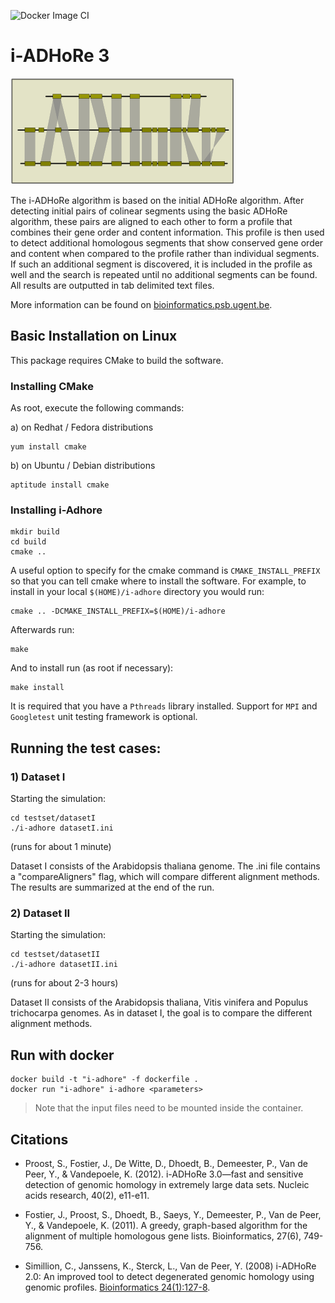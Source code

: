 ![Docker Image CI](https://github.com/VIB-PSB/i-ADHoRe/workflows/Docker%20Image%20CI/badge.svg)

# i-ADHoRe 3

![](iadhore.png)

The i-ADHoRe algorithm is based on the initial ADHoRe algorithm. After detecting initial pairs of colinear segments using the basic ADHoRe algorithm, these pairs are aligned to each other to form a profile that combines their gene order and content information. This profile is then used to detect additional homologous segments that show conserved gene order and content when compared to the profile rather than individual segments. If such an additional segment is discovered, it is included in the profile as well and the search is repeated until no additional segments can be found. All results are outputted in tab delimited text files.

More information can be found on [bioinformatics.psb.ugent.be](http://bioinformatics.psb.ugent.be/software/details/i--ADHoRe).

## Basic Installation on Linux

This package requires CMake to build the software.  

### Installing CMake

As root, execute the following commands:

a) on Redhat / Fedora distributions

```
yum install cmake
```

b) on Ubuntu / Debian distributions

```
aptitude install cmake
```

### Installing i-Adhore

```
mkdir build
cd build
cmake ..
```
A useful option to specify for the cmake command is `CMAKE_INSTALL_PREFIX` so that
you can tell cmake where to install the software. For example, to install in
your local `$(HOME)/i-adhore` directory you would run:

```
cmake .. -DCMAKE_INSTALL_PREFIX=$(HOME)/i-adhore
```

Afterwards run:

```
make
```

And to install run (as root if necessary):

```
make install
```

It is required that you have a `Pthreads` library installed.  Support for `MPI`
and `Googletest` unit testing framework is optional.

## Running the test cases:

### 1) Dataset I

Starting the simulation:

```
cd testset/datasetI
./i-adhore datasetI.ini
```

(runs for about 1 minute)

Dataset I consists of the Arabidopsis thaliana genome.  The .ini file contains a "compareAligners" flag, which will compare different alignment methods.  The results are summarized at the end of the run.

### 2) Dataset II

Starting the simulation:

```
cd testset/datasetII
./i-adhore datasetII.ini
```

(runs for about 2-3 hours)

Dataset II consists of the Arabidopsis thaliana, Vitis vinifera and Populus trichocarpa genomes.  As in dataset I, the goal is to compare the different alignment methods.


## Run with docker

```
docker build -t "i-adhore" -f dockerfile .
docker run "i-adhore" i-adhore <parameters>
```

> Note that the input files need to be mounted inside the container.

## Citations

- Proost, S., Fostier, J., De Witte, D., Dhoedt, B., Demeester, P., Van de Peer, Y., & Vandepoele, K. (2012). i-ADHoRe 3.0—fast and sensitive detection of genomic homology in extremely large data sets. Nucleic acids research, 40(2), e11-e11.

- Fostier, J., Proost, S., Dhoedt, B., Saeys, Y., Demeester, P., Van de Peer, Y., & Vandepoele, K. (2011). A greedy, graph-based algorithm for the alignment of multiple homologous gene lists. Bioinformatics, 27(6), 749-756.

- Simillion, C., Janssens, K., Sterck, L., Van de Peer, Y. (2008) i-ADHoRe 2.0: An improved tool to detect degenerated genomic homology using genomic profiles. [Bioinformatics 24(1):127-8](http://dx.doi.org/doi:10.1093/bioinformatics/btm449).
